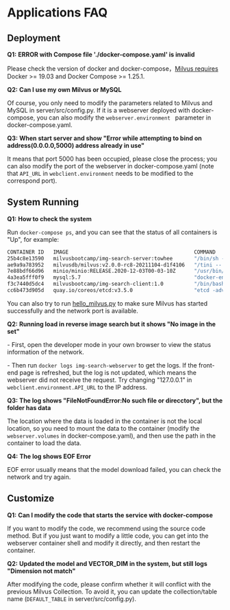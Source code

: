 # Applications FAQ

## Deployment

**Q1:** **ERROR with Compose file './docker-compose.yaml' is invalid**

Please check the version of docker and docker-compose，[Milvus requires](https://milvus.io/docs/v2.1.x/prerequisite-docker.md#Software-requirements) Docker >= 19.03 and Docker Compose >= 1.25.1.

**Q2:** **Can I use my own Milvus or MySQL**

Of course, you only need to modify the parameters related to Milvus and MySQL in server/src/config.py. If it is a webserver deployed with docker-compose, you can also modify the `webserver.environment ` parameter in docker-compose.yaml.

**Q3:** **When start server and show "Error while attempting to bind on address(0.0.0.0,5000) address already in use"**

It means that port 5000 has been occupied, please close the process; you can also modify the port of the webserver in docker-compose.yaml (note that `API_URL` in `webclient.environment` needs to be modified to the correspond port).

## System Running

**Q1:** **How to check the system**

Run `docker-compose ps`, and you can see that the status of all containers is "Up", for example:

```Bash
CONTAINER ID   IMAGE                                         COMMAND                  CREATED              STATUS                             PORTS                               NAMES
25b4c8e13590   milvusbootcamp/img-search-server:towhee       "/bin/sh -c 'python3…"   59 seconds ago       Up 49 seconds                      0.0.0.0:5000->5000/tcp              img-search-webserver
ae9a9a783952   milvusdb/milvus:v2.0.0-rc8-20211104-d1f4106   "/tini -- milvus run…"   59 seconds ago       Up 58 seconds                      0.0.0.0:19530->19530/tcp            milvus-standalone
7e88bdf66d96   minio/minio:RELEASE.2020-12-03T00-03-10Z      "/usr/bin/docker-ent…"   About a minute ago   Up 59 seconds (healthy)            9000/tcp                            milvus-minio
4a3ea5fff0f9   mysql:5.7                                     "docker-entrypoint.s…"   About a minute ago   Up 59 seconds                      0.0.0.0:3306->3306/tcp, 33060/tcp   img-search-mysql
f3c7440d5dc4   milvusbootcamp/img-search-client:1.0          "/bin/bash -c '/usr/…"   About a minute ago   Up 59 seconds (health: starting)   0.0.0.0:8001->80/tcp                img-search-webclient
cc6b473d905d   quay.io/coreos/etcd:v3.5.0                    "etcd -advertise-cli…"   About a minute ago   Up 59 seconds                      2379-2380/tcp                       milvus-etcd
```

You can also try to run  [hello_milvus.py](https://milvus.io/docs/v2.1.x/example_code.md) to make sure Milvus has started successfully and the network port is available.

**Q2:** **Running load in reverse image search but it shows "No image in the set"**

\- First, open the developer mode in your own browser to view the status information of the network.

\- Then run `docker logs img-search-webserver` to get the logs. If the front-end page is refreshed, but the log is not updated, which means the webserver did not receive the request. Try changing "127.0.0.1" in `webclient.environment.API_URL` to the IP address.

**Q3:** **The log shows "FileNotFoundError:No such file or direcctory", but the folder has data** 

The location where the data is loaded in the container is not the local location, so you need to mount the data to the container (modify the `webserver.volumes` in docker-compose.yaml), and then use the path in the container to load the data.

**Q4:**  **The log shows EOF Error**

EOF error usually means that the model download failed, you can check the network and try again.

## Customize

**Q1:** **Can I modify the code that starts the service with docker-compose**

If you want to modify the code, we recommend using the source code method. But if you just want to modify a little code, you can get into the webserver container shell and modify it directly, and then restart the container.

**Q2:** **Updated the model and VECTOR_DIM in the system, but still logs "Dimension not match"**

After modifying the code, please confirm whether it will conflict with the previous Milvus Collection. To avoid it, you can update the collection/table name (`DEFAULT_TABLE` in server/src/config.py).